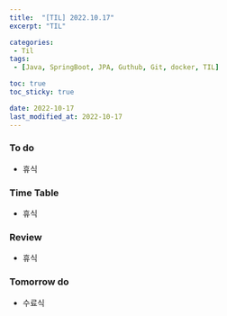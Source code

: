 ```yaml
---
title:  "[TIL] 2022.10.17"
excerpt: "TIL"

categories:
 - Til
tags:
 - [Java, SpringBoot, JPA, Guthub, Git, docker, TIL]

toc: true
toc_sticky: true

date: 2022-10-17
last_modified_at: 2022-10-17
---
```


### To do
- 휴식

### Time Table
- 휴식

### Review
- 휴식

### Tomorrow do
- 수료식